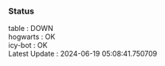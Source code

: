 ### Status


table : DOWN  
hogwarts : OK  
icy-bot : OK  
Latest Update : 2024-06-19 05:08:41.750709
